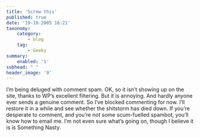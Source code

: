 ```yaml
---
title: 'Screw this'
published: true
date: '19-10-2005 16:21'
taxonomy:
    category:
        - blog
    tag:
        - Geeky
summary:
    enabled: '1'
subhead: " "
header_image: '0'
---
```


I’m being deluged with comment spam. OK, so it isn’t showing up on the site, thanks to WP’s excellent filtering. But it is annoying. And hardly anyone ever sends a genuine comment. So I’ve blocked commenting for now. I’ll restore it in a while and see whether the shitstorm has died down. If you’re desperate to comment, and you’re not some scum-fuelled spambot, you’ll know how to email me.  I’m not even sure what’s going on, though I believe it is is Something Nasty. 
